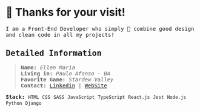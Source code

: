 # 👻 Thanks for your visit!

<samp>

I am a Front-End Developer who simply 💜 combine good design and clean code in all my projects!

 
</samp>

<samp>

 ## Detailed Information

</samp>
  
  
<samp>
  
 > **Name:** <kbd>_Ellen Maria_</kbd>\
 > **Living in:** <kbd>_Paulo Afonso - BA_</kbd>\
 > **Favorite Game:** <kbd>_Stardew Valley_</kbd>\
 > **Contact:**   [Linkedin](https://www.linkedin.com/in/ellenmariadev/) | [WebSite](https://ellenmaria.me)

**Stack:**   `HTML` `CSS` `SASS` `JavaScript` `TypeScript` `React.js` `Jest` `Node.js` `Python` `Django`
 
 </samp>
